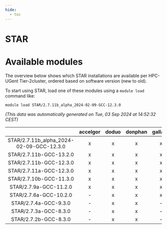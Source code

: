 ```yaml
---
hide:
  - toc
---
```


STAR
====

# Available modules


The overview below shows which STAR installations are available per HPC-UGent Tier-2cluster, ordered based on software version (new to old).

To start using STAR, load one of these modules using a `module load` command like:

```shell
module load STAR/2.7.11b_alpha_2024-02-09-GCC-12.3.0
```

*(This data was automatically generated on Tue, 03 Sep 2024 at 14:52:32 CEST)*  

| |accelgor|doduo|donphan|gallade|joltik|shinx|skitty|
| :---: | :---: | :---: | :---: | :---: | :---: | :---: | :---: |
|STAR/2.7.11b_alpha_2024-02-09-GCC-12.3.0|x|x|x|x|x|x|x|
|STAR/2.7.11b-GCC-13.2.0|x|x|x|x|x|x|x|
|STAR/2.7.11b-GCC-12.3.0|x|x|x|x|x|-|x|
|STAR/2.7.11a-GCC-12.3.0|x|x|x|x|x|-|x|
|STAR/2.7.10b-GCC-11.3.0|x|x|x|x|x|-|x|
|STAR/2.7.9a-GCC-11.2.0|x|x|x|x|x|-|x|
|STAR/2.7.6a-GCC-10.2.0|-|x|x|x|x|-|x|
|STAR/2.7.4a-GCC-9.3.0|-|x|x|-|x|-|-|
|STAR/2.7.3a-GCC-8.3.0|-|x|x|-|x|-|-|
|STAR/2.7.2b-GCC-8.3.0|-|x|x|-|x|-|x|
